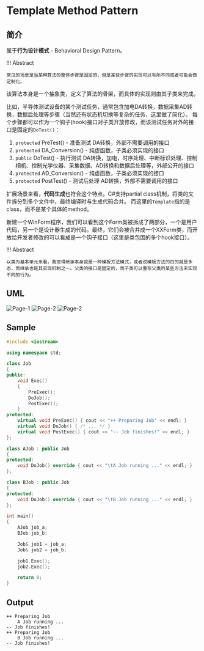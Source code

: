 # Template Method Pattern

## 简介

属于**行为设计模式** - Behavioral Design Pattern。

!!! Abstract

    常见的场景是当某种算法的整体步骤是固定的，但是某些步骤的实现可以有所不同或者可能会做定制化。

该算法本身是一个抽象类，定义了算法的骨架，而具体的实现则由其子类来完成。

比如，半导体测试设备的某个测试任务，通常包含加电DA转换，数据采集AD转换，数据后处理等步骤（当然还有状态机切换等复杂的任务，这里做了简化）。
每个步骤都可以作为一个钩子(hook)接口对子类开放修改，而该测试任务对外的接口是固定的`DoTest()`：

1. `protected` PreTest() - 准备测试 DA转换，外部不需要调用的接口
2. `protected` DA_Conversion() - 纯虚函数，子类必须实现的接口
3. `public` DoTest() - 执行测试 DA转换，加电，时序处理、中断标识处理、控制相机、控制光学仪器、采集数据、AD转换和数据后处理等，外部公开的接口
4. `protected` AD_Conversion() - 纯虚函数，子类必须实现的接口
5. `protected` PostTest() - 测试后处理 AD转换，外部不需要调用的接口

扩展场景来看，**代码生成**也符合这个特点。C#支持partial class机制，将类的文件拆分到多个文件中，最终编译时与生成代码合并。
而这里的`Template`指的是class，而不是某个具体的method。

新建一个WinForm程序，我们可以看到这个Form类被拆成了两部分，一个是用户代码，另一个是设计器生成的代码。最终，它们会被合并成一个XXForm类，而开放给开发者修改的可以看成是一个钩子接口（这里是类包围的多个hook接口）。

!!! Abstract

    以类为基本单元来看，我觉得继承本身就是一种模板方法模式，或者说模板方法的目的就是多态，而继承也是其实现机制之一。父类的接口是固定的，而子类可以重写父类的某些方法来实现不同的行为。

## UML

![Page-1](../../assets/drawio/c-cpp/template-method.drawio)
![Page-2](../../assets/drawio/c-cpp/template-method.drawio)
![Page-2](../../assets/drawio/c-cpp/template-method.drawio)

## Sample

```cpp
#include <iostream>

using namespace std;

class Job
{
public:
    void Exec()
    {
        PreExec();
        DoJob();
        PostExec();
    }
protected:
    virtual void PreExec() { cout << "++ Preparing Job" << endl; }
    virtual void DoJob() { /* ... */ }
    virtual void PostExec() { cout << "-- Job finishes!" << endl; }
};

class AJob : public Job
{
protected:
    void DoJob() override { cout << "\tA Job running ..." << endl; }
};

class BJob : public Job
{
protected:
    void DoJob() override { cout << "\tB Job running ..." << endl; }
};

int main()
{
    AJob job_a;
    BJob job_b;

    Job& job1 = job_a;
    Job& job2 = job_b;

    job1.Exec();
    job2.Exec();

    return 0;
}
```

## Output

``` shell
++ Preparing Job
	A Job running ...
-- Job finishes!
++ Preparing Job
	B Job running ...
-- Job finishes!
```